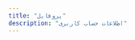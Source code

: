 ```yaml
---
title: "پروفایل"
description: "اطلاعات حساب کاربری"
---
```


<div class="mt-3">

<!-- <ProfileIntro /> -->

</div>

<div class="mt-3">

<!-- <AdminTabs /> -->

</div>
